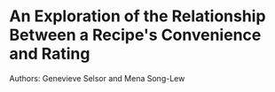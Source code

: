 # An Exploration of the Relationship Between a Recipe's Convenience and Rating
Authors: Genevieve Selsor and Mena Song-Lew
